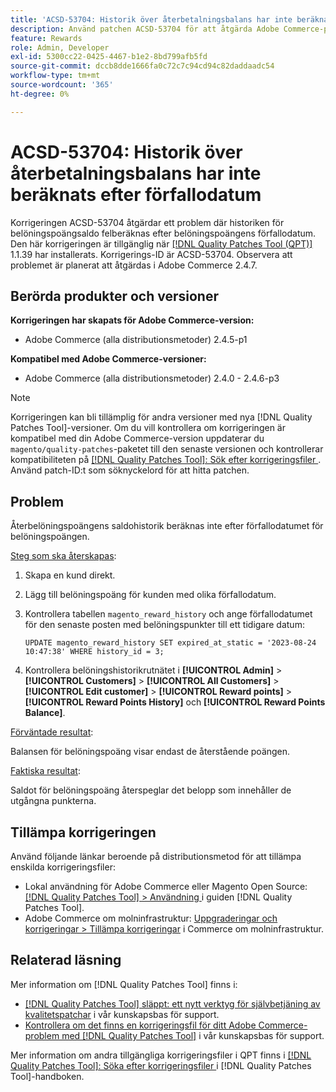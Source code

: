 ```yaml
---
title: 'ACSD-53704: Historik över återbetalningsbalans har inte beräknats efter förfallodatum'
description: Använd patchen ACSD-53704 för att åtgärda Adobe Commerce-problemet där historiken för belöningspoängsaldo inte beräknas efter belöningspoängens förfallodatum.
feature: Rewards
role: Admin, Developer
exl-id: 5300cc22-0425-4467-b1e2-8bd799afb5fd
source-git-commit: dccb8dde1666fa0c72c7c94cd94c82daddaadc54
workflow-type: tm+mt
source-wordcount: '365'
ht-degree: 0%

---
```


# ACSD-53704: Historik över återbetalningsbalans har inte beräknats efter förfallodatum

Korrigeringen ACSD-53704 åtgärdar ett problem där historiken för belöningspoängsaldo felberäknas efter belöningspoängens förfallodatum. Den här korrigeringen är tillgänglig när [[!DNL Quality Patches Tool (QPT)]](/help/announcements/adobe-commerce-announcements/magento-quality-patches-released-new-tool-to-self-serve-quality-patches.md) 1.1.39 har installerats. Korrigerings-ID är ACSD-53704. Observera att problemet är planerat att åtgärdas i Adobe Commerce 2.4.7.

## Berörda produkter och versioner

**Korrigeringen har skapats för Adobe Commerce-version:**

* Adobe Commerce (alla distributionsmetoder) 2.4.5-p1

**Kompatibel med Adobe Commerce-versioner:**

* Adobe Commerce (alla distributionsmetoder) 2.4.0 - 2.4.6-p3

>[!NOTE]
>
>Korrigeringen kan bli tillämplig för andra versioner med nya [!DNL Quality Patches Tool]-versioner. Om du vill kontrollera om korrigeringen är kompatibel med din Adobe Commerce-version uppdaterar du `magento/quality-patches`-paketet till den senaste versionen och kontrollerar kompatibiliteten på [[!DNL Quality Patches Tool]: Sök efter korrigeringsfiler ](https://experienceleague.adobe.com/tools/commerce-quality-patches/index.html). Använd patch-ID:t som söknyckelord för att hitta patchen.

## Problem

Återbelöningspoängens saldohistorik beräknas inte efter förfallodatumet för belöningspoängen.

<u>Steg som ska återskapas</u>:

1. Skapa en kund direkt.
1. Lägg till belöningspoäng för kunden med olika förfallodatum.
1. Kontrollera tabellen `magento_reward_history` och ange förfallodatumet för den senaste posten med belöningspunkter till ett tidigare datum:

   ```
   UPDATE magento_reward_history SET expired_at_static = '2023-08-24 10:47:38' WHERE history_id = 3;
   ```

1. Kontrollera belöningshistorikrutnätet i **[!UICONTROL Admin]** > **[!UICONTROL Customers]** > **[!UICONTROL All Customers]** > **[!UICONTROL Edit customer]** > **[!UICONTROL Reward points]** > **[!UICONTROL Reward Points History]** och **[!UICONTROL Reward Points Balance]**.

<u>Förväntade resultat</u>:

Balansen för belöningspoäng visar endast de återstående poängen.

<u>Faktiska resultat</u>:

Saldot för belöningspoäng återspeglar det belopp som innehåller de utgångna punkterna.

## Tillämpa korrigeringen

Använd följande länkar beroende på distributionsmetod för att tillämpa enskilda korrigeringsfiler:

* Lokal användning för Adobe Commerce eller Magento Open Source: [[!DNL Quality Patches Tool] > Användning ](https://experienceleague.adobe.com/docs/commerce-operations/tools/quality-patches-tool/usage.html) i guiden [!DNL Quality Patches Tool].
* Adobe Commerce om molninfrastruktur: [Uppgraderingar och korrigeringar > Tillämpa korrigeringar](https://experienceleague.adobe.com/docs/commerce-cloud-service/user-guide/develop/upgrade/apply-patches.html) i Commerce om molninfrastruktur.

## Relaterad läsning

Mer information om [!DNL Quality Patches Tool] finns i:

* [[!DNL Quality Patches Tool] släppt: ett nytt verktyg för självbetjäning av kvalitetspatchar](/help/announcements/adobe-commerce-announcements/magento-quality-patches-released-new-tool-to-self-serve-quality-patches.md) i vår kunskapsbas för support.
* [Kontrollera om det finns en korrigeringsfil för ditt Adobe Commerce-problem med  [!DNL Quality Patches Tool]](/help/support-tools/patches-available-in-qpt-tool/check-patch-for-magento-issue-with-magento-quality-patches.md) i vår kunskapsbas för support.

Mer information om andra tillgängliga korrigeringsfiler i QPT finns i [[!DNL Quality Patches Tool]: Söka efter korrigeringsfiler ](https://experienceleague.adobe.com/tools/commerce-quality-patches/index.html) i [!DNL Quality Patches Tool]-handboken.

